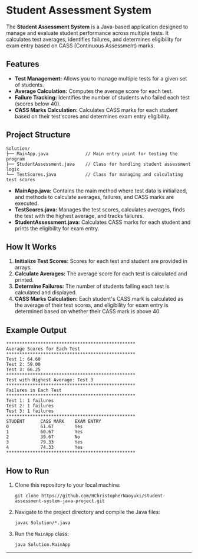 # Student Assessment System

The **Student Assessment System** is a Java-based application designed to manage and evaluate student performance across multiple tests. It calculates test averages, identifies failures, and determines eligibility for exam entry based on CASS (Continuous Assessment) marks.

## Features

- **Test Management:** Allows you to manage multiple tests for a given set of students.
- **Average Calculation:** Computes the average score for each test.
- **Failure Tracking:** Identifies the number of students who failed each test (scores below 40).
- **CASS Marks Calculation:** Calculates CASS marks for each student based on their test scores and determines exam entry eligibility.

## Project Structure

```
Solution/
├── MainApp.java              // Main entry point for testing the program
├── StudentAssessment.java    // Class for handling student assessment logic
└── TestScores.java           // Class for managing and calculating test scores
```

- **MainApp.java:** Contains the main method where test data is initialized, and methods to calculate averages, failures, and CASS marks are executed.
- **TestScores.java:** Manages the test scores, calculates averages, finds the test with the highest average, and tracks failures.
- **StudentAssessment.java:** Calculates CASS marks for each student and prints the eligibility for exam entry.

## How It Works

1. **Initialize Test Scores:** Scores for each test and student are provided in arrays.
2. **Calculate Averages:** The average score for each test is calculated and printed.
3. **Determine Failures:** The number of students failing each test is calculated and displayed.
4. **CASS Marks Calculation:** Each student's CASS mark is calculated as the average of their test scores, and eligibility for exam entry is determined based on whether their CASS mark is above 40.

## Example Output

```
*************************************************
Average Scores for Each Test
*************************************************
Test 1: 64.60
Test 2: 59.00
Test 3: 66.25
*************************************************
Test with Highest Average: Test 3
*************************************************
Failures in Each Test
*************************************************
Test 1: 1 failures
Test 2: 1 failures
Test 3: 1 failures
*************************************************
STUDENT      CASS MARK    EXAM ENTRY
0            61.67        Yes
1            60.67        Yes
2            39.67        No
3            79.33        Yes
4            74.33        Yes
*************************************************
```

## How to Run

1. Clone this repository to your local machine:
   ```
   git clone https://github.com/HChristopherNaoyuki/student-assessment-system-java-project.git
   ```

2. Navigate to the project directory and compile the Java files:
   ```
   javac Solution/*.java
   ```

3. Run the `MainApp` class:
   ```
   java Solution.MainApp
   ```

---
